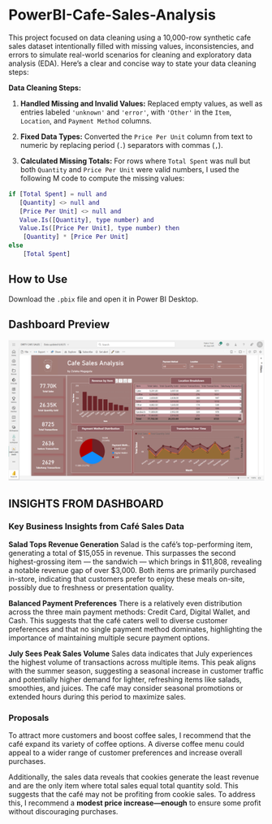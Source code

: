 # PowerBI-Cafe-Sales-Analysis
This project focused on data cleaning using a 10,000-row synthetic cafe sales dataset intentionally filled with missing values, inconsistencies, and errors to simulate real-world scenarios for cleaning and exploratory data analysis (EDA).
Here’s a clear and concise way to state your data cleaning steps:

**Data Cleaning Steps:**

1. **Handled Missing and Invalid Values:** Replaced empty values, as well as entries labeled `'unknown'` and `'error'`, with `'Other'` in the `Item`, `Location`, and `Payment Method` columns.

2. **Fixed Data Types:** Converted the `Price Per Unit` column from text to numeric by replacing period (`.`) separators with commas (`,`).

3. **Calculated Missing Totals:** For rows where `Total Spent` was null but both `Quantity` and `Price Per Unit` were valid numbers, I used the following M code to compute the missing values:

```m
if [Total Spent] = null and 
   [Quantity] <> null and 
   [Price Per Unit] <> null and 
   Value.Is([Quantity], type number) and 
   Value.Is([Price Per Unit], type number) then
    [Quantity] * [Price Per Unit]
else
    [Total Spent]
```
## How to Use
Download the `.pbix` file and open it in Power BI Desktop.
## Dashboard Preview

![Dashboard](./overview.png)

## INSIGHTS FROM DASHBOARD
### Key Business Insights from Café Sales Data
**Salad Tops Revenue Generation**
Salad is the café’s top-performing item, generating a total of $15,055 in revenue. This surpasses the second highest-grossing item — the sandwich — which brings in $11,808, revealing a notable revenue gap of over $3,000.
Both items are primarily purchased in-store, indicating that customers prefer to enjoy these meals on-site, possibly due to freshness or presentation quality.

**Balanced Payment Preferences**
There is a relatively even distribution across the three main payment methods: Credit Card, Digital Wallet, and Cash. This suggests that the café caters well to diverse customer preferences and that no single payment method dominates, highlighting the importance of maintaining multiple secure payment options.

**July Sees Peak Sales Volume**
Sales data indicates that July experiences the highest volume of transactions across multiple items. This peak aligns with the summer season, suggesting a seasonal increase in customer traffic and potentially higher demand for lighter, refreshing items like salads, smoothies, and juices. The café may consider seasonal promotions or extended hours during this period to maximize sales.

### Proposals
To attract more customers and boost coffee sales, I recommend that the café expand its variety of coffee options. A diverse coffee menu could appeal to a wider range of customer preferences and increase overall purchases.

Additionally, the sales data reveals that cookies generate the least revenue and are the only item where total sales equal total quantity sold. This suggests that the café may not be profiting from cookie sales. To address this, I recommend a **modest price increase—enough** to ensure some profit without discouraging purchases.
